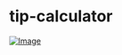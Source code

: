 # tip-calculator

<a href="https://rojansapkota.com.np/">
         <img alt="Image" src="https://image.thum.io/get/https://rojangamingyt.github.io/tip-calculator/">
      </a>
